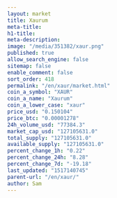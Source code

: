 ```yaml
---
layout: market
title: Xaurum
meta-title: 
h1-title: 
meta-description: 
image: "/media/351382/xaur.png"
published: true
allow_search_engine: false
sitemap: false
enable_comment: false
sort_order: 418
permalink: "/en/xaur/market.html"
coin_a_symbol: "XAUR"
coin_a_name: "Xaurum"
coin_a_lower_case: "xaur"
price_usd: "0.150104"
price_btc: "0.00001278"
24h_volume_usd: "77384.3"
market_cap_usd: "127105631.0"
total_supply: "127105631.0"
available_supply: "127105631.0"
percent_change_1h: "0.22"
percent_change_24h: "8.28"
percent_change_7d: "-19.18"
last_updated: "1517140745"
parent-url: "/en/xaur/"
author: Sam
---
```


